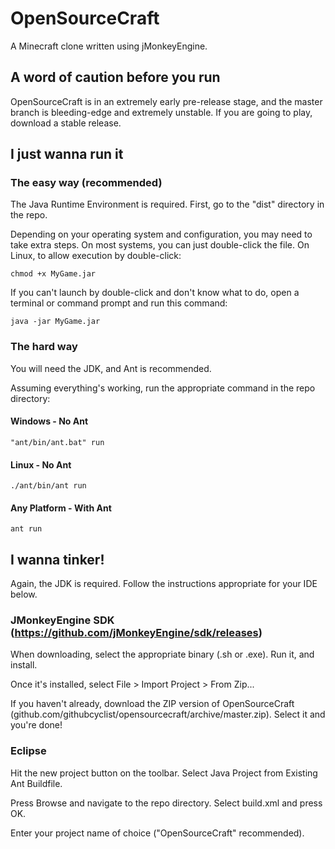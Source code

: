 # OpenSourceCraft
A Minecraft clone written using jMonkeyEngine.

## A word of caution before you run
OpenSourceCraft is in an extremely early pre-release stage, and the master branch is bleeding-edge and extremely unstable. If you are going to play, download a stable release. 

## I just wanna run it
### The easy way (recommended)
The Java Runtime Environment is required. First, go to the "dist" directory in the repo.

Depending on your operating system and configuration, you may need to take extra steps. On most systems, you can just double-click the file. On Linux, to allow execution by double-click:

`chmod +x MyGame.jar`

If you can't launch by double-click and don't know what to do, open a terminal or command prompt and run this command:

`java -jar MyGame.jar`

### The hard way
You will need the JDK, and Ant is recommended.

Assuming everything's working, run the appropriate command in the repo directory:

#### Windows - No Ant
`"ant/bin/ant.bat" run`

#### Linux - No Ant
`./ant/bin/ant run`

#### Any Platform - With Ant
`ant run`

## I wanna tinker!
Again, the JDK is required. Follow the instructions appropriate for your IDE below.

### JMonkeyEngine SDK (https://github.com/jMonkeyEngine/sdk/releases)

When downloading, select the appropriate binary (.sh or .exe). Run it, and install.

Once it's installed, select File > Import Project > From Zip...

If you haven't already, download the ZIP version of OpenSourceCraft (github.com/githubcyclist/opensourcecraft/archive/master.zip). Select it and you're done!

### Eclipse

Hit the new project button on the toolbar. Select Java Project from Existing Ant Buildfile.

Press Browse and navigate to the repo directory. Select build.xml and press OK.

Enter your project name of choice ("OpenSourceCraft" recommended).
